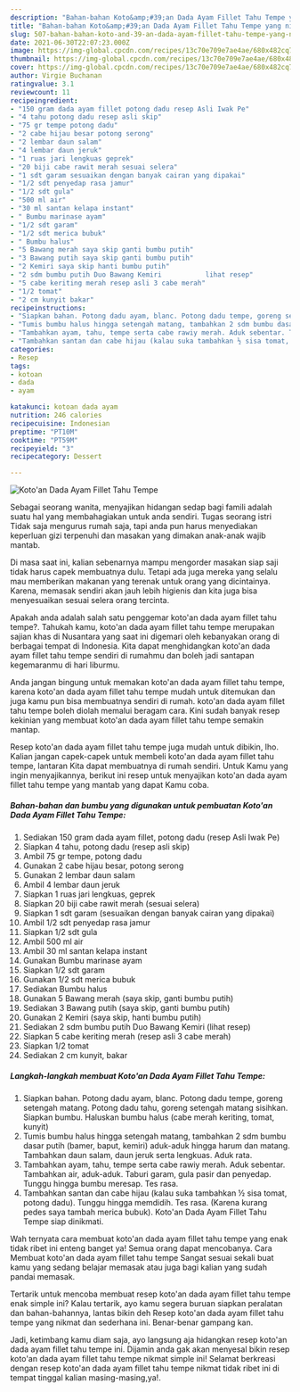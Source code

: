 ```yaml
---
description: "Bahan-bahan Koto&amp;#39;an Dada Ayam Fillet Tahu Tempe yang nikmat dan Mudah Dibuat"
title: "Bahan-bahan Koto&amp;#39;an Dada Ayam Fillet Tahu Tempe yang nikmat dan Mudah Dibuat"
slug: 507-bahan-bahan-koto-and-39-an-dada-ayam-fillet-tahu-tempe-yang-nikmat-dan-mudah-dibuat
date: 2021-06-30T22:07:23.000Z
image: https://img-global.cpcdn.com/recipes/13c70e709e7ae4ae/680x482cq70/kotoan-dada-ayam-fillet-tahu-tempe-foto-resep-utama.jpg
thumbnail: https://img-global.cpcdn.com/recipes/13c70e709e7ae4ae/680x482cq70/kotoan-dada-ayam-fillet-tahu-tempe-foto-resep-utama.jpg
cover: https://img-global.cpcdn.com/recipes/13c70e709e7ae4ae/680x482cq70/kotoan-dada-ayam-fillet-tahu-tempe-foto-resep-utama.jpg
author: Virgie Buchanan
ratingvalue: 3.1
reviewcount: 11
recipeingredient:
- "150 gram dada ayam fillet potong dadu resep Asli Iwak Pe"
- "4 tahu potong dadu resep asli skip"
- "75 gr tempe potong dadu"
- "2 cabe hijau besar potong serong"
- "2 lembar daun salam"
- "4 lembar daun jeruk"
- "1 ruas jari lengkuas geprek"
- "20 biji cabe rawit merah sesuai selera"
- "1 sdt garam sesuaikan dengan banyak cairan yang dipakai"
- "1/2 sdt penyedap rasa jamur"
- "1/2 sdt gula"
- "500 ml air"
- "30 ml santan kelapa instant"
- " Bumbu marinase ayam"
- "1/2 sdt garam"
- "1/2 sdt merica bubuk"
- " Bumbu halus"
- "5 Bawang merah saya skip ganti bumbu putih"
- "3 Bawang putih saya skip ganti bumbu putih"
- "2 Kemiri saya skip hanti bumbu putih"
- "2 sdm bumbu putih Duo Bawang Kemiri           lihat resep"
- "5 cabe keriting merah resep asli 3 cabe merah"
- "1/2 tomat"
- "2 cm kunyit bakar"
recipeinstructions:
- "Siapkan bahan. Potong dadu ayam, blanc. Potong dadu tempe, goreng setengah matang. Potong dadu tahu, goreng setengah matang sisihkan. Siapkan bumbu. Haluskan bumbu halus (cabe merah keriting, tomat, kunyit)"
- "Tumis bumbu halus hingga setengah matang, tambahkan 2 sdm bumbu dasar putih (bamer, baput, kemiri) aduk-aduk hingga harum dan matang. Tambahkan daun salam, daun jeruk serta lengkuas. Aduk rata."
- "Tambahkan ayam, tahu, tempe serta cabe rawiy merah. Aduk sebentar. Tambahkan air, aduk-aduk. Taburi garam, gula pasir dan penyedap. Tunggu hingga bumbu meresap. Tes rasa."
- "Tambahkan santan dan cabe hijau (kalau suka tambahkan ½ sisa tomat, potong dadu). Tunggu hingga memdidih. Tes rasa. (Karena kurang pedes saya tambah merica bubuk). Koto&#39;an Dada Ayam Fillet Tahu Tempe siap dinikmati."
categories:
- Resep
tags:
- kotoan
- dada
- ayam

katakunci: kotoan dada ayam 
nutrition: 246 calories
recipecuisine: Indonesian
preptime: "PT10M"
cooktime: "PT59M"
recipeyield: "3"
recipecategory: Dessert

---
```



![Koto&#39;an Dada Ayam Fillet Tahu Tempe](https://img-global.cpcdn.com/recipes/13c70e709e7ae4ae/680x482cq70/kotoan-dada-ayam-fillet-tahu-tempe-foto-resep-utama.jpg)

Sebagai seorang wanita, menyajikan hidangan sedap bagi famili adalah suatu hal yang membahagiakan untuk anda sendiri. Tugas seorang istri Tidak saja mengurus rumah saja, tapi anda pun harus menyediakan keperluan gizi terpenuhi dan masakan yang dimakan anak-anak wajib mantab.

Di masa  saat ini, kalian sebenarnya mampu mengorder masakan siap saji tidak harus capek membuatnya dulu. Tetapi ada juga mereka yang selalu mau memberikan makanan yang terenak untuk orang yang dicintainya. Karena, memasak sendiri akan jauh lebih higienis dan kita juga bisa menyesuaikan sesuai selera orang tercinta. 



Apakah anda adalah salah satu penggemar koto&#39;an dada ayam fillet tahu tempe?. Tahukah kamu, koto&#39;an dada ayam fillet tahu tempe merupakan sajian khas di Nusantara yang saat ini digemari oleh kebanyakan orang di berbagai tempat di Indonesia. Kita dapat menghidangkan koto&#39;an dada ayam fillet tahu tempe sendiri di rumahmu dan boleh jadi santapan kegemaranmu di hari liburmu.

Anda jangan bingung untuk memakan koto&#39;an dada ayam fillet tahu tempe, karena koto&#39;an dada ayam fillet tahu tempe mudah untuk ditemukan dan juga kamu pun bisa membuatnya sendiri di rumah. koto&#39;an dada ayam fillet tahu tempe boleh diolah memalui beragam cara. Kini sudah banyak resep kekinian yang membuat koto&#39;an dada ayam fillet tahu tempe semakin mantap.

Resep koto&#39;an dada ayam fillet tahu tempe juga mudah untuk dibikin, lho. Kalian jangan capek-capek untuk membeli koto&#39;an dada ayam fillet tahu tempe, lantaran Kita dapat membuatnya di rumah sendiri. Untuk Kamu yang ingin menyajikannya, berikut ini resep untuk menyajikan koto&#39;an dada ayam fillet tahu tempe yang mantab yang dapat Kamu coba.

<!--inarticleads1-->

##### Bahan-bahan dan bumbu yang digunakan untuk pembuatan Koto&#39;an Dada Ayam Fillet Tahu Tempe:

1. Sediakan 150 gram dada ayam fillet, potong dadu (resep Asli Iwak Pe)
1. Siapkan 4 tahu, potong dadu (resep asli skip)
1. Ambil 75 gr tempe, potong dadu
1. Gunakan 2 cabe hijau besar, potong serong
1. Gunakan 2 lembar daun salam
1. Ambil 4 lembar daun jeruk
1. Siapkan 1 ruas jari lengkuas, geprek
1. Siapkan 20 biji cabe rawit merah (sesuai selera)
1. Siapkan 1 sdt garam (sesuaikan dengan banyak cairan yang dipakai)
1. Ambil 1/2 sdt penyedap rasa jamur
1. Siapkan 1/2 sdt gula
1. Ambil 500 ml air
1. Ambil 30 ml santan kelapa instant
1. Gunakan  Bumbu marinase ayam
1. Siapkan 1/2 sdt garam
1. Gunakan 1/2 sdt merica bubuk
1. Sediakan  Bumbu halus
1. Gunakan 5 Bawang merah (saya skip, ganti bumbu putih)
1. Sediakan 3 Bawang putih (saya skip, ganti bumbu putih)
1. Gunakan 2 Kemiri (saya skip, hanti bumbu putih)
1. Sediakan 2 sdm bumbu putih Duo Bawang Kemiri           (lihat resep)
1. Siapkan 5 cabe keriting merah (resep asli 3 cabe merah)
1. Siapkan 1/2 tomat
1. Sediakan 2 cm kunyit, bakar




<!--inarticleads2-->

##### Langkah-langkah membuat Koto&#39;an Dada Ayam Fillet Tahu Tempe:

1. Siapkan bahan. Potong dadu ayam, blanc. Potong dadu tempe, goreng setengah matang. Potong dadu tahu, goreng setengah matang sisihkan. Siapkan bumbu. Haluskan bumbu halus (cabe merah keriting, tomat, kunyit)
1. Tumis bumbu halus hingga setengah matang, tambahkan 2 sdm bumbu dasar putih (bamer, baput, kemiri) aduk-aduk hingga harum dan matang. Tambahkan daun salam, daun jeruk serta lengkuas. Aduk rata.
1. Tambahkan ayam, tahu, tempe serta cabe rawiy merah. Aduk sebentar. Tambahkan air, aduk-aduk. Taburi garam, gula pasir dan penyedap. Tunggu hingga bumbu meresap. Tes rasa.
1. Tambahkan santan dan cabe hijau (kalau suka tambahkan ½ sisa tomat, potong dadu). Tunggu hingga memdidih. Tes rasa. (Karena kurang pedes saya tambah merica bubuk). Koto&#39;an Dada Ayam Fillet Tahu Tempe siap dinikmati.




Wah ternyata cara membuat koto&#39;an dada ayam fillet tahu tempe yang enak tidak ribet ini enteng banget ya! Semua orang dapat mencobanya. Cara Membuat koto&#39;an dada ayam fillet tahu tempe Sangat sesuai sekali buat kamu yang sedang belajar memasak atau juga bagi kalian yang sudah pandai memasak.

Tertarik untuk mencoba membuat resep koto&#39;an dada ayam fillet tahu tempe enak simple ini? Kalau tertarik, ayo kamu segera buruan siapkan peralatan dan bahan-bahannya, lantas bikin deh Resep koto&#39;an dada ayam fillet tahu tempe yang nikmat dan sederhana ini. Benar-benar gampang kan. 

Jadi, ketimbang kamu diam saja, ayo langsung aja hidangkan resep koto&#39;an dada ayam fillet tahu tempe ini. Dijamin anda gak akan menyesal bikin resep koto&#39;an dada ayam fillet tahu tempe nikmat simple ini! Selamat berkreasi dengan resep koto&#39;an dada ayam fillet tahu tempe nikmat tidak ribet ini di tempat tinggal kalian masing-masing,ya!.

